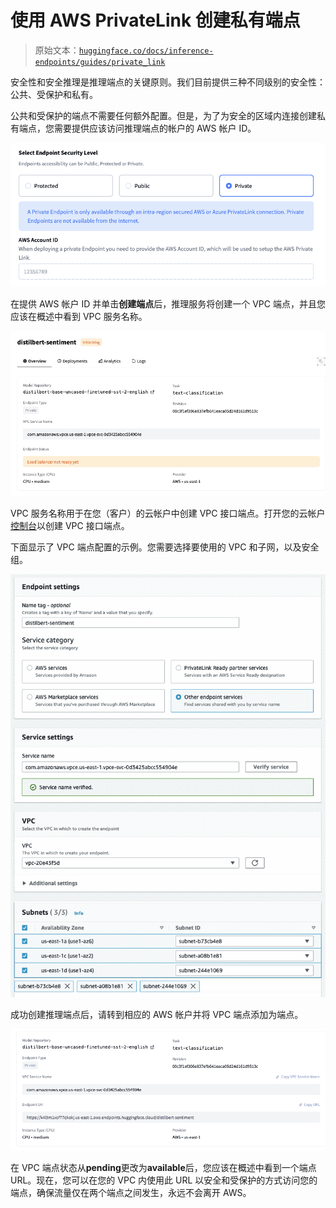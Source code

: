 # 使用 AWS PrivateLink 创建私有端点

> 原始文本：[`huggingface.co/docs/inference-endpoints/guides/private_link`](https://huggingface.co/docs/inference-endpoints/guides/private_link)

安全性和安全推理是推理端点的关键原则。我们目前提供三种不同级别的安全性：公共、受保护和私有。

公共和受保护的端点不需要任何额外配置。但是，为了为安全的区域内连接创建私有端点，您需要提供应该访问推理端点的帐户的 AWS 帐户 ID。

![选择私有链接](img/104eb2651d8eacabd93025f434269011.png)

在提供 AWS 帐户 ID 并单击**创建端点**后，推理服务将创建一个 VPC 端点，并且您应该在概述中看到 VPC 服务名称。

![服务链接](img/375b74bc76c3fe92bb6fa60d34f08339.png)

VPC 服务名称用于在您（客户）的云帐户中创建 VPC 接口端点。打开您的云帐户[控制台](https://console.aws.amazon.com/vpc/home?#Endpoints)以创建 VPC 接口端点。

下面显示了 VPC 端点配置的示例。您需要选择要使用的 VPC 和子网，以及安全组。

![aws 管理控制台](img/4f16181f80f314067949da7713219793.png)

成功创建推理端点后，请转到相应的 AWS 帐户并将 VPC 端点添加为端点。

![端点 URL](img/a611300328b83363c08624919fe9bab5.png)

在 VPC 端点状态从**pending**更改为**available**后，您应该在概述中看到一个端点 URL。现在，您可以在您的 VPC 内使用此 URL 以安全和受保护的方式访问您的端点，确保流量仅在两个端点之间发生，永远不会离开 AWS。
